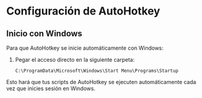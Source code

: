 # Configuración de AutoHotkey

## Inicio con Windows

Para que AutoHotkey se inicie automáticamente con Windows:

1. Pegar el acceso directo en la siguiente carpeta:
   ```
   C:\ProgramData\Microsoft\Windows\Start Menu\Programs\Startup
   ```

Esto hará que tus scripts de AutoHotkey se ejecuten automáticamente cada vez que inicies sesión en Windows.
